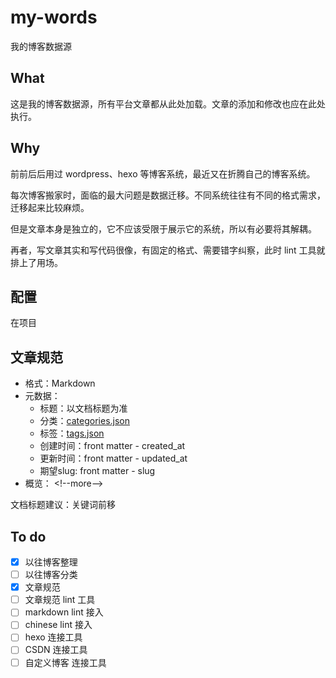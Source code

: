 # my-words

我的博客数据源

## What

这是我的博客数据源，所有平台文章都从此处加载。文章的添加和修改也应在此处执行。

## Why

前前后后用过 wordpress、hexo 等博客系统，最近又在折腾自己的博客系统。

每次博客搬家时，面临的最大问题是数据迁移。不同系统往往有不同的格式需求，迁移起来比较麻烦。

但是文章本身是独立的，它不应该受限于展示它的系统，所以有必要将其解耦。

再者，写文章其实和写代码很像，有固定的格式、需要错字纠察，此时 lint 工具就排上了用场。

## 配置

在项目

## 文章规范

- 格式：Markdown
- 元数据：
  - 标题：以文档标题为准
  - 分类：[categories.json](./posts/categories.json)
  - 标签：[tags.json](./posts/tags.json)
  - 创建时间：front matter - created_at
  - 更新时间：front matter - updated_at
  - 期望slug: front matter - slug
- 概览： \<!--more-->

文档标题建议：关键词前移

## To do

- [x] 以往博客整理
- [ ] 以往博客分类
- [x] 文章规范
- [ ] 文章规范 lint 工具
- [ ] markdown lint 接入
- [ ] chinese lint 接入
- [ ] hexo 连接工具
- [ ] CSDN 连接工具
- [ ] 自定义博客 连接工具
